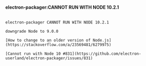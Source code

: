 #### electron-packager:CANNOT RUN WITH NODE 10.2.1

```

electron-packager CANNOT RUN WITH NODE 10.2.1

downgrade Node to 9.0.0

[How to change to an older version of Node.js](https://stackoverflow.com/a/23569481/6279975)

[Cannot run with Node 10 #831](https://github.com/electron-userland/electron-packager/issues/831)